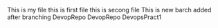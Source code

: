 This is my file
this is first file
this is secong file
This is new barch added after branching
DevopRepo
DevopRepo
DevopsPract1

